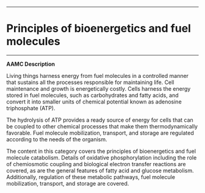 ------

# Principles of bioenergetics and fuel molecules

------

**AAMC Description**

Living things harness energy from fuel molecules in a controlled manner that sustains all the processes responsible for maintaining life. Cell maintenance and growth is energetically costly. Cells harness the energy stored in fuel molecules, such as carbohydrates and fatty acids, and convert it into smaller units of chemical potential known as adenosine triphosphate (ATP).

The hydrolysis of ATP provides a ready source of energy for cells that can be coupled to other chemical processes that make them thermodynamically favorable. Fuel molecule mobilization, transport, and storage are regulated according to the needs of the organism.

The content in this category covers the principles of bioenergetics and fuel molecule catabolism. Details of oxidative phosphorylation including the role of chemiosmotic coupling and biological electron transfer reactions are covered, as are the general features of fatty acid and glucose metabolism. Additionally, regulation of these metabolic pathways, fuel molecule mobilization, transport, and storage are covered.